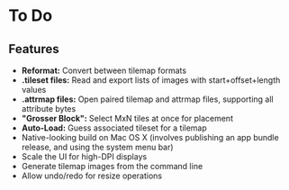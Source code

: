 # To Do

## Features

* **Reformat:** Convert between tilemap formats
* **.tileset files:** Read and export lists of images with start+offset+length values
* **.attrmap files:** Open paired tilemap and attrmap files, supporting all attribute bytes
* **"Grosser Block":** Select MxN tiles at once for placement
* **Auto-Load:** Guess associated tileset for a tilemap
* Native-looking build on Mac OS X (involves publishing an app bundle release, and using the system menu bar)
* Scale the UI for high-DPI displays
* Generate tilemap images from the command line
* Allow undo/redo for resize operations
